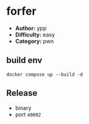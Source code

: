 # forfer

- **Author:** ypp
- **Difficulty:** easy
- **Category:** pwn

## build env 
`docker compose up --build -d`

## Release
- binary
- port `40002`
